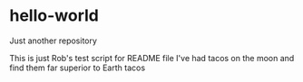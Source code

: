 # hello-world
Just another repository 

This is just Rob's test script for README file 
I've had tacos on the moon and find them far superior to Earth tacos 
